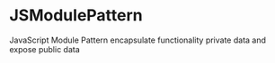 # JSModulePattern
JavaScript Module Pattern encapsulate functionality private data and expose public data  
